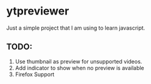 ytpreviewer
===========

Just a simple project that I am using to learn javascript.

TODO:
-----
1. Use thumbnail as preview for unsupported videos.
1. Add indicator to show when no preview is available
4. Firefox Support


